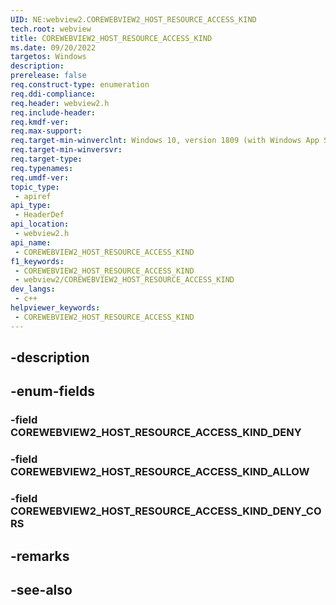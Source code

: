 ```yaml
---
UID: NE:webview2.COREWEBVIEW2_HOST_RESOURCE_ACCESS_KIND
tech.root: webview
title: COREWEBVIEW2_HOST_RESOURCE_ACCESS_KIND
ms.date: 09/20/2022
targetos: Windows
description: 
prerelease: false
req.construct-type: enumeration
req.ddi-compliance: 
req.header: webview2.h
req.include-header: 
req.kmdf-ver: 
req.max-support: 
req.target-min-winverclnt: Windows 10, version 1809 (with Windows App SDK 1.1 or later)
req.target-min-winversvr: 
req.target-type: 
req.typenames: 
req.umdf-ver: 
topic_type:
 - apiref
api_type:
 - HeaderDef
api_location:
 - webview2.h
api_name:
 - COREWEBVIEW2_HOST_RESOURCE_ACCESS_KIND
f1_keywords:
 - COREWEBVIEW2_HOST_RESOURCE_ACCESS_KIND
 - webview2/COREWEBVIEW2_HOST_RESOURCE_ACCESS_KIND
dev_langs:
 - c++
helpviewer_keywords:
 - COREWEBVIEW2_HOST_RESOURCE_ACCESS_KIND
---
```


## -description

## -enum-fields

### -field COREWEBVIEW2_HOST_RESOURCE_ACCESS_KIND_DENY

### -field COREWEBVIEW2_HOST_RESOURCE_ACCESS_KIND_ALLOW

### -field COREWEBVIEW2_HOST_RESOURCE_ACCESS_KIND_DENY_CORS

## -remarks

## -see-also

